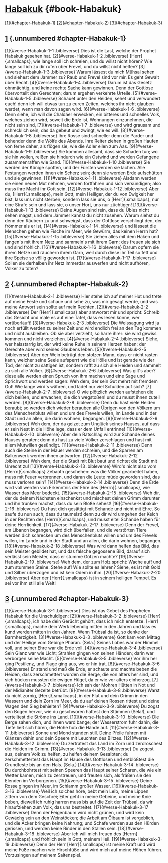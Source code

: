 # [Habakuk](ch001.xhtml) {#book-Habakuk}

<div id="chapterlinks-Habakuk" class="chapterlinks">[1](#chapter-Habakuk-1) [2](#chapter-Habakuk-2) [3](#chapter-Habakuk-3) </div>

## [1](#book-Habakuk) {.unnumbered #chapter-Habakuk-1}
[1]{#verse-Habakuk-1-1 .bibleverse} Dies ist die Last, welche der Prophet Habakuk gesehen hat. [2]{#verse-Habakuk-1-2 .bibleverse} [Herr]{.smallcaps}, wie lange soll ich schreien, und du willst nicht hören? Wie lange soll ich zu dir rufen über Frevel, und du willst nicht helfen? [3]{#verse-Habakuk-1-3 .bibleverse} Warum lässest du mich Mühsal sehen und siehest dem Jammer zu? Raub und Frevel sind vor mir. Es geht Gewalt über Recht. [4]{#verse-Habakuk-1-4 .bibleverse} Darum ist das Gesetz ohnmächtig, und keine rechte Sache kann gewinnen. Denn der Gottlose übervorteilt den Gerechten; darum ergehen verkehrte Urteile. 
[5]{#verse-Habakuk-1-5 .bibleverse} Schauet unter den Heiden, sehet und verwundert euch! denn ich will etwas tun zu euren Zeiten, welches ihr nicht glauben werdet, wenn man davon sagen wird. [6]{#verse-Habakuk-1-6 .bibleverse} Denn siehe, ich will die Chaldäer erwecken, ein bitteres und schnelles Volk, welches ziehen wird, soweit die Erde ist, Wohnungen einzunehmen, die nicht sein sind, [7]{#verse-Habakuk-1-7 .bibleverse} und wird grausam und schrecklich sein; das da gebeut und zwingt, wie es will. [8]{#verse-Habakuk-1-8 .bibleverse} Ihre Rosse sind schneller denn die Parder und behender denn die Wölfe des Abends. Ihre Reiter ziehen in großen Haufen von ferne daher, als flögen sie, wie die Adler eilen zum Aas. [9]{#verse-Habakuk-1-9 .bibleverse} Sie kommen allesamt, dass sie Schaden tun; wo sie hin wollen, reißen sie hindurch wie ein Ostwind und werden Gefangene zusammenraffen wie Sand. [10]{#verse-Habakuk-1-10 .bibleverse} Sie werden der Könige spotten, und der Fürsten werden sie lachen. Alle Festungen werden ihnen ein Scherz sein; denn sie werden Erde aufschütten und sie gewinnen. [11]{#verse-Habakuk-1-11 .bibleverse} Alsdann werden sie einen neuen Mut nehmen, werden fortfahren und sich versündigen; also muss ihre Macht ihr Gott sein. [12]{#verse-Habakuk-1-12 .bibleverse} Aber du, [Herr]{.smallcaps}, mein Gott, mein Heiliger, der du von Ewigkeit her bist, lass uns nicht sterben; sondern lass sie uns, o [Herr]{.smallcaps}, nur eine Strafe sein und lass sie, o unser Hort, uns nur züchtigen! [13]{#verse-Habakuk-1-13 .bibleverse} Deine Augen sind rein, dass du Übles nicht sehen magst, und dem Jammer kannst du nicht zusehen. Warum siehst du denn den Räubern zu und schweigst, dass der Gottlose verschlingt den, der frömmer als er ist, [14]{#verse-Habakuk-1-14 .bibleverse} und lässest die Menschen gehen wie Fische im Meer, wie Gewürm, das keinen Herrn hat? [15]{#verse-Habakuk-1-15 .bibleverse} Sie ziehen alles mit dem Haken und fangen's mit ihrem Netz und sammeln's mit ihrem Garn; des freuen sie sich und sind fröhlich. [16]{#verse-Habakuk-1-16 .bibleverse} Darum opfern sie ihrem Netze und räuchern ihrem Garn, weil durch diese ihr Teil so fett und ihre Speise so völlig geworden ist. [17]{#verse-Habakuk-1-17 .bibleverse} Sollen sie derhalben ihr Netz immerdar auswerfen und nicht aufhören, Völker zu töten?

## [2](#book-Habakuk) {.unnumbered #chapter-Habakuk-2}
[1]{#verse-Habakuk-2-1 .bibleverse} Hier stehe ich auf meiner Hut und trete auf meine Feste und schaue und sehe zu, was mir gesagt werde, und was meine Antwort sein sollte auf mein Rechten. 
[2]{#verse-Habakuk-2-2 .bibleverse} Der [Herr]{.smallcaps} aber antwortet mir und spricht: Schreib das Gesicht und male es auf eine Tafel, dass es lesen könne, wer vorüberläuft! [3]{#verse-Habakuk-2-3 .bibleverse} Die Weissagung wird ja noch erfüllt werden zu seiner Zeit und wird endlich frei an den Tag kommen und nicht ausbleiben. Ob sie aber verzieht, so harre ihrer: sie wird gewiss kommen und nicht verziehen. [4]{#verse-Habakuk-2-4 .bibleverse} Siehe, wer halsstarrig ist, der wird keine Ruhe in seinem Herzen haben; der Gerechte aber wird seines Glaubens leben. [5]{#verse-Habakuk-2-5 .bibleverse} Aber der Wein betrügt den stolzen Mann, dass er nicht rasten kann, welcher seine Seele aufsperrt wie die Hölle und ist gerade wie der Tod, der nicht zu sättigen ist, sondern rafft zu sich alle Heiden und sammelt zu sich alle Völker. [6]{#verse-Habakuk-2-6 .bibleverse} Was gilt's aber? diese alle werden einen Spruch von ihm machen und eine Sage und Sprichwort und werden sagen: Weh dem, der sein Gut mehrt mit fremdem Gut! Wie lange wird's währen, und ladet nur viel Schulden auf sich? [7]{#verse-Habakuk-2-7 .bibleverse} O wie plötzlich werden aufstehen die dich beißen, und erwachen, die dich wegstoßen! und du musst ihnen zuteil werden. [8]{#verse-Habakuk-2-8 .bibleverse} Denn du hast viele Heiden beraubt; so werden dich wieder berauben alle Übrigen von den Völkern um des Menschenbluts willen und um des Frevels willen, im Lande und in der Stadt und an allen, die darin wohnen, begangen. 
[9]{#verse-Habakuk-2-9 .bibleverse} Weh dem, der da geizet zum Unglück seines Hauses, auf dass er sein Nest in die Höhe lege, dass er dem Unfall entrinne! [10]{#verse-Habakuk-2-10 .bibleverse} Aber dein Ratschlag wird zur Schande deines Hauses geraten; denn du hast zu viele Völker zerschlagen und hast mit allem Mutwillen gesündigt. [11]{#verse-Habakuk-2-11 .bibleverse} Denn auch die Steine in der Mauer werden schreien, und die Sparren am Balkenwerk werden ihnen antworten. 
[12]{#verse-Habakuk-2-12 .bibleverse} Weh dem, der die Stadt mit Blut baut und richtet die Stadt mit Unrecht zu! [13]{#verse-Habakuk-2-13 .bibleverse} Wird's nicht also vom [Herrn]{.smallcaps} Zebaoth geschehen: was die Völker gearbeitet haben, muss mit Feuer verbrennen, und daran die Leute müde geworden sind, das muss verloren sein? [14]{#verse-Habakuk-2-14 .bibleverse} Denn die Erde wird voll werden von Erkenntnis der Ehre des [Herrn]{.smallcaps}, wie Wasser das Meer bedeckt. [15]{#verse-Habakuk-2-15 .bibleverse} Weh dir, der du deinem Nächsten einschenkst und mischest deinen Grimm darunter und ihn trunken machst, dass du sein Blöße sehest! [16]{#verse-Habakuk-2-16 .bibleverse} Du hast dich gesättigt mit Schande und nicht mit Ehre. So saufe du nun auch, dass du taumelst! denn zu dir wird umgehen der Kelch in der Rechten des [Herrn]{.smallcaps}, und musst eitel Schande haben für deine Herrlichkeit. [17]{#verse-Habakuk-2-17 .bibleverse} Denn der Frevel, am Libanon begangen, wird dich überfallen, und die verstörten Tiere werden dich schrecken um des Menschenbluts willen und um des Frevels willen, im Lande und in der Stadt und an allen, die darin wohnen, begangen. 
[18]{#verse-Habakuk-2-18 .bibleverse} Was wird dann helfen das Bild, das sein Meister gebildet hat, und das falsche gegossene Bild, darauf sich verlässt sein Meister, dass er stumme Götzen machte? [19]{#verse-Habakuk-2-19 .bibleverse} Weh dem, der zum Holz spricht: Wache auf! und zum stummen Steine: Stehe auf! Wie sollte es lehren? Siehe, es ist mit Gold und Silber überzogen und ist kein Odem in ihm. [20]{#verse-Habakuk-2-20 .bibleverse} Aber der [Herr]{.smallcaps} ist in seinem heiligen Tempel. Es sei vor ihm still alle Welt!

## [3](#book-Habakuk) {.unnumbered #chapter-Habakuk-3}
[1]{#verse-Habakuk-3-1 .bibleverse} Dies ist das Gebet des Propheten Habakuk für die Unschuldigen: [2]{#verse-Habakuk-3-2 .bibleverse} [Herr]{.smallcaps}, ich habe dein Gerücht gehört, dass ich mich entsetze. [Herr]{.smallcaps}, mache dein Werk lebendig mitten in den Jahren und lass es kund werden mitten in den Jahren. Wenn Trübsal da ist, so denke der Barmherzigkeit. [3]{#verse-Habakuk-3-3 .bibleverse} Gott kam vom Mittag und der Heilige vom Gebirge Pharan. (Sela.) Seines Lobes war der Himmel voll, und seiner Ehre war die Erde voll. [4]{#verse-Habakuk-3-4 .bibleverse} Sein Glanz war wie Licht; Strahlen gingen von seinen Händen; darin war verborgen seine Macht. [5]{#verse-Habakuk-3-5 .bibleverse} Vor ihm her ging Pestilenz, und Plage ging aus, wo er hin trat. [6]{#verse-Habakuk-3-6 .bibleverse} Er stand und maß die Erde, er schaute und machte beben die Heiden, dass zerschmettert wurden die Berge, die von alters her sind, und sich bücken mussten die ewigen Hügel, da er wie vor alters einherzog. [7]{#verse-Habakuk-3-7 .bibleverse} Ich sah der Mohren Hütten in Not und der Midianiter Gezelte betrübt. [8]{#verse-Habakuk-3-8 .bibleverse} Warst du nicht zornig, [Herr]{.smallcaps}, in der Flut und dein Grimm in den Wassern und dein Zorn im Meer, da du auf deinen Rossen rittest und deine Wagen den Sieg behielten? [9]{#verse-Habakuk-3-9 .bibleverse} Du zogst den Bogen hervor, wie du geschworen hattest den Stämmen (Sela!), und verteiltest die Ströme ins Land. [10]{#verse-Habakuk-3-10 .bibleverse} Die Berge sahen dich, und ihnen ward bange; der Wasserstrom fuhr dahin, die Tiefe ließ sich hören, die Höhe hob die Hände auf. [11]{#verse-Habakuk-3-11 .bibleverse} Sonne und Mond standen still. Deine Pfeile fuhren mit Glänzen dahin und dein Speere mit Leuchten des Blitzes. [12]{#verse-Habakuk-3-12 .bibleverse} Du zertratest das Land im Zorn und zerdroschest die Heiden im Grimm. [13]{#verse-Habakuk-3-13 .bibleverse} Du zogest aus, deinem Volk zu helfen, zu helfen deinem Gesalbten; du zerschmettertest das Haupt im Hause des Gottlosen und entblößtest die Grundfeste bis an den Hals. (Sela.) [14]{#verse-Habakuk-3-14 .bibleverse} Du durchbohrtest mit seinen Speeren das Haupt seiner Scharen, die wie ein Wetter kamen, mich zu zerstreuen, und freuten sich, als fräßen sie den Elenden im Verborgenen. [15]{#verse-Habakuk-3-15 .bibleverse} Deine Rosse gingen im Meer, im Schlamm großer Wasser. [16]{#verse-Habakuk-3-16 .bibleverse} Weil ich solches höre, bebt mein Leib, meine Lippen zittern von dem Geschrei; Eiter geht in meine Gebeine, und meine Knie beben, dieweil ich ruhig harren muss bis auf die Zeit der Trübsal, da wir hinaufziehen zum Volk, das uns bestreitet. [17]{#verse-Habakuk-3-17 .bibleverse} Denn der Feigenbaum wird nicht grünen, und wird kein Gewächs sein an den Weinstöcken; die Arbeit am Ölbaum ist vergeblich, und die Äcker bringen keine Nahrung; und Schafe werden aus den Hürden gerissen, und werden keine Rinder in den Ställen sein. [18]{#verse-Habakuk-3-18 .bibleverse} Aber ich will mich freuen des [Herrn]{.smallcaps} und fröhlich sein in Gott, meinem Heil. [19]{#verse-Habakuk-3-19 .bibleverse} Denn der Herr [Herr]{.smallcaps} ist meine Kraft und wird meine Füße machen wie Hirschfüße und wird mich auf meine Höhen führen. Vorzusingen auf meinem Saitenspiel.